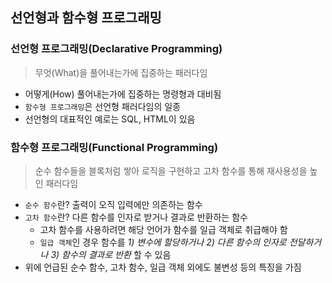 ## 선언형과 함수형 프로그래밍

### 선언형 프로그래밍(Declarative Programming)
> 무엇(What)을 풀어내는가에 집중하는 패러다임
- 어떻게(How) 풀어내는가에 집중하는 명령형과 대비됨
- `함수형 프로그래밍`은 선언형 패러다임의 일종
- 선언형의 대표적인 예로는 SQL, HTML이 있음

### 함수형 프로그래밍(Functional Programming)
> 순수 함수들을 블록처럼 쌓아 로직을 구현하고 고차 함수를 통해 재사용성을 높인 패러다임
- `순수 함수`란? 출력이 오직 입력에만 의존하는 함수
- `고차 함수`란? 다른 함수를 인자로 받거나 결과로 반환하는 함수
  - 고차 함수를 사용하려면 해당 언어가 함수를 일급 객체로 취급해야 함
  - `일급 객체`인 경우 함수를 *1) 변수에 할당하거나 2) 다른 함수의 인자로 전달하거나 3) 함수의 결과로 반환* 할 수 있음
- 위에 언급된 순수 함수, 고차 함수, 일급 객체 외에도 불변성 등의 특징을 가짐
